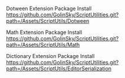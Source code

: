Dotween Extension Package 
Install
https://github.com/GolinSky/ScriptUtilities.git?path=/Assets/ScriptUtils/Dotween


Math Extension Package 
Install
https://github.com/GolinSky/ScriptUtilities.git?path=/Assets/ScriptUtils/Math

Dictionary Extension Package 
Install
https://github.com/GolinSky/ScriptUtilities.git?path=/Assets/ScriptUtils/EditorSerialization